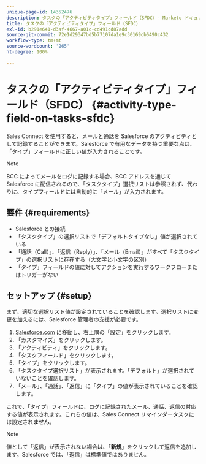 ```yaml
---
unique-page-id: 14352476
description: タスクの「アクティビティタイプ」フィールド（SFDC）- Marketo ドキュメント - 製品ドキュメント
title: タスクの「アクティビティタイプ」フィールド（SFDC）
exl-id: b291e641-d3af-4667-a01c-cd491cd87add
source-git-commit: 72e1d29347bd5b77107da1e9c30169cb6490c432
workflow-type: tm+mt
source-wordcount: '265'
ht-degree: 100%

---
```


# タスクの「アクティビティタイプ」フィールド（SFDC） {#activity-type-field-on-tasks-sfdc}

Sales Connect を使用すると、メールと通話を Salesforce のアクティビティとして記録することができます。Salesforce で有用なデータを持つ重要な点は、「タイプ」フィールドに正しい値が入力されることです。

>[!NOTE]
>
>BCC によってメールをログに記録する場合、BCC アドレスを通じて Salesforce に配信されるので、「タスクタイプ」選択リストは参照されず、代わりに、タイプフィールドには自動的に「メール」が入力されます。

## 要件 {#requirements}

* Salesforce との接続
* 「タスクタイプ」の選択リストで「デフォルトタイプなし」値が選択されている
* 「通話（Call）」、「返信（Reply）」、「メール（Email）」がすべて「タスクタイプ」の選択リストに存在する（大文字と小文字の区別）
* 「タイプ」フィールドの値に対してアクションを実行するワークフローまたはトリガーがない

## セットアップ {#setup}

まず、適切な選択リスト値が設定されていることを確認します。選択リストに変更を加えるには、Salesforce 管理者の支援が必要です。

1. [Salesforce.com](https://salesforce.com) に移動し、右上隅の「設定」をクリックします。
1. 「カスタマイズ」をクリックします。
1. 「アクティビティ」をクリックします。
1. 「タスクフィールド」をクリックします。
1. 「タイプ」をクリックします。
1. 「タスクタイプ選択リスト」が表示されます。「デフォルト」が選択されていないことを確認します。
1. 「メール」、「通話」、「返信」に「タイプ」の値が表示されていることを確認します。

これで、「タイプ」フィールドに、ログに記録されたメール、通話、返信の対応する値が表示されます。これらの値は、Sales Connect リマインダータスクには設定され&#x200B;**ません**。

>[!NOTE]
>
>値として「返信」が表示されない場合は、「**新規**」をクリックして返信を追加します。Salesforce では、「返信」は標準値ではありません。
